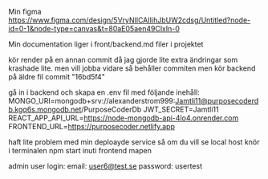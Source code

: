 Min figma 
https://www.figma.com/design/5VryNIlCAIIihJbUW2cdsg/Untitled?node-id=0-1&node-type=canvas&t=80aE05aen49ClxIn-0

Min documentation liger i front/backend.md filer i projektet

kör render på en annan commit då jag gjorde lite extra ändringar som krashade lite. men vill jobba vidare så behåller commiten men kör backend på äldre fil
commit  "16bd5f4"

gå in i backend och skapa en .env fil med följande inehåll:
MONGO_URI=mongodb+srv://alexanderstrom999:Jamtli11@purposecoderdb.kgq6s.mongodb.net/PurposeCoderDb
JWT_SECRET=Jamtli11
REACT_APP_API_URL=https://node-mongodb-api-4lo4.onrender.com
FRONTEND_URL=https://purposecoder.netlify.app

haft lite problem med min deploayde service så om du vill se local host knör i terminalen npm start inuti frontend mapen 

admin user login: 
email: user6@test.se
password: usertest
